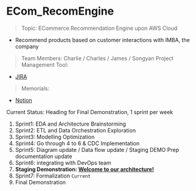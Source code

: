 # ECom_RecomEngine
> Topic: ECommerce Recommendation Engine upon AWS Cloud 
- Recommend products based on customer interactions with IMBA, the company
> Team Members: Charlie / Charles / James / Songyan 
> Project Management Tool: 
- [JIRA](https://charliejin.atlassian.net/jira/software/projects/JRDATAENG/boards/1/roadmap?shared=&atlOrigin=eyJpIjoiYzdkOWNhZmYyZjU1NGI0YmE5NmMyOTcxMmMxNWQ3YjkiLCJwIjoiaiJ9)
> Memorials:
- [Notion](https://www.notion.so/invite/f76b4836d58b4ca30777e12a9d1459a742a97c6d)

Current Status: Heading for Final Demonstration, 1 sprint per week
1. Sprint1: EDA and Architecture Brainstorming
2. Sprint2: ETL and Data Orchestration Exploration 
3. Sprint3: Modelling Optimization 
4. Sprint4: Go through 4 to 6 & CDC Implementation 
5. Sprint5: Diagram update / Data flow update / Staging DEMO Prep documentation update 
6. Sprint6: integrating with DevOps team
7. **Staging Demonstration: [Welcome to our architecture!](https://www.youtube.com/watch?v=0_sCH_NpI8Q)**
8. Sprint7: Formalization `Current`
9. Final Demonstration

